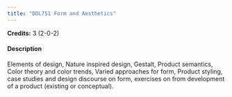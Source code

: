 ```yaml
---
title: "DDL751 Form and Aesthetics"
---
```

**Credits:** 3 (2-0-2)

#### Description
Elements of design, Nature inspired design, Gestalt, Product semantics, Color theory and color trends, Varied approaches for form, Product styling, case studies and design discourse on form, exercises on from development of a product (existing or conceptual).